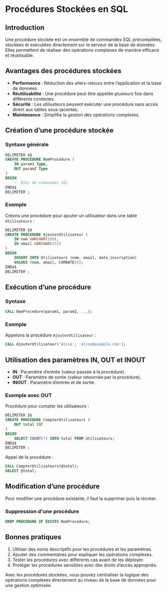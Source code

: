 # Procédures Stockées en SQL

## Introduction
Une procédure stockée est un ensemble de commandes SQL précompilées, stockées et exécutées directement sur le serveur de la base de données. Elles permettent de réaliser des opérations complexes de manière efficace et réutilisable.

## Avantages des procédures stockées
- **Performance** : Réduction des allers-retours entre l’application et la base de données.
- **Réutilisabilité** : Une procédure peut être appelée plusieurs fois dans différents contextes.
- **Sécurité** : Les utilisateurs peuvent exécuter une procédure sans accès direct aux tables sous-jacentes.
- **Maintenance** : Simplifie la gestion des opérations complexes.

## Création d’une procédure stockée

### Syntaxe générale
```sql
DELIMITER $$
CREATE PROCEDURE NomProcedure (
    IN param1 Type,
    OUT param2 Type
)
BEGIN
    -- Bloc de commandes SQL
END$$
DELIMITER ;
```

### Exemple
Créons une procédure pour ajouter un utilisateur dans une table `Utilisateurs` :

```sql
DELIMITER $$
CREATE PROCEDURE AjouterUtilisateur (
    IN nom VARCHAR(100),
    IN email VARCHAR(255)
)
BEGIN
    INSERT INTO Utilisateurs (nom, email, date_inscription)
    VALUES (nom, email, CURDATE());
END$$
DELIMITER ;
```

## Exécution d’une procédure

### Syntaxe
```sql
CALL NomProcedure(param1, param2, ...);
```

### Exemple
Appelons la procédure `AjouterUtilisateur` :
```sql
CALL AjouterUtilisateur('Alice', 'alice@example.com');
```

## Utilisation des paramètres IN, OUT et INOUT
- **IN** : Paramètre d’entrée (valeur passée à la procédure).
- **OUT** : Paramètre de sortie (valeur retournée par la procédure).
- **INOUT** : Paramètre d’entrée et de sortie.

### Exemple avec OUT
Procédure pour compter les utilisateurs :
```sql
DELIMITER $$
CREATE PROCEDURE CompterUtilisateurs (
    OUT total INT
)
BEGIN
    SELECT COUNT(*) INTO total FROM Utilisateurs;
END$$
DELIMITER ;
```

Appel de la procédure :
```sql
CALL CompterUtilisateurs(@total);
SELECT @total;
```

## Modification d’une procédure
Pour modifier une procédure existante, il faut la supprimer puis la recréer.

### Suppression d'une procédure
```sql
DROP PROCEDURE IF EXISTS NomProcedure;
```

## Bonnes pratiques
1. Utiliser des noms descriptifs pour les procédures et les paramètres.
2. Ajouter des commentaires pour expliquer les opérations complexes.
3. Tester les procédures avec différents cas avant de les déployer.
4. Protéger les procédures sensibles avec des droits d’accès appropriés.

Avec les procédures stockées, vous pouvez centraliser la logique des opérations complexes directement au niveau de la base de données pour une gestion optimisée.

